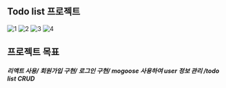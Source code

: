 ## Todo list 프로젝트
![1](https://github.com/rlaxodn322/todo-list-back/assets/133329997/6bbaa528-948e-4c04-94f8-49941d69fa3e)
![2](https://github.com/rlaxodn322/todo-list-back/assets/133329997/8149e9f5-352d-40e2-9842-a791b54dc157)
![3](https://github.com/rlaxodn322/todo-list-back/assets/133329997/62cc158f-8044-418f-95bb-b15b4875b8f2)
![4](https://github.com/rlaxodn322/todo-list-back/assets/133329997/18274cef-136f-4523-9e02-db8ac57440c9)

## 프로젝트 목표
##### 리액트 사용/ 회원가입 구현/ 로그인 구현/ mogoose 사용하여 user 정보 관리 /todo list CRUD 
